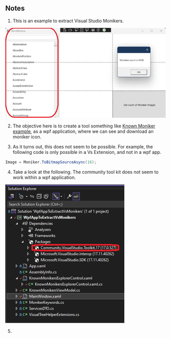 ## Notes

1. This is an example to extract Visual Studio Monikers. 

![List Monikers](images/50_50_ListMonikers.jpg)

2. The objective here is to create a tool something like [Known Moniker example](https://marketplace.visualstudio.com/items?itemName=MadsKristensen.KnownMonikersExplorer2022), as a wpf application, where we can see and download an moniker icon. 

3. As it turns out, this does not seem to be possible. For example, the following code is only possible in a Vs Extension, and not in a wpf app.

```cs
Image = Moniker.ToBitmapSourceAsync(16);
```

4. Take a look at the following. The community tool kit does not seem to work within a wpf application.

![Nuget References](images/51_50_Nuget_References.jpg)

5. 
